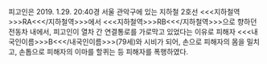 피고인은 2019. 1.29. 20:40경 서울 관악구에 있는 지하철 2호선 <<<지하철역>>>RA<<</지하철역>>>에서 <<<지하철역>>>RB<<</지하철역>>>으로 향하던 전동차 내에서, 피고인이 열차 간 연결통로를 가로막고 있었다는 이유로 피해자 <<<내국인이름>>>B<<</내국인이름>>>(79세)와 시비가 되어, 손으로 피해자의 몸을 밀치고, 손톱으로 피해자의 이마를 할퀴는 등 피해자를 폭행하였다.